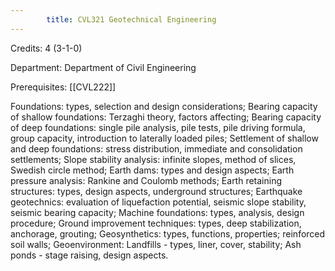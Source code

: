 ```yaml
---
        title: CVL321 Geotechnical Engineering
---
```

Credits: 4 (3-1-0)

Department: Department of Civil Engineering

Prerequisites: [[CVL222]]

Foundations: types, selection and design considerations; Bearing capacity of shallow foundations: Terzaghi theory, factors affecting; Bearing capacity of deep foundations: single pile analysis, pile tests, pile driving formula, group capacity, introduction to laterally loaded piles; Settlement of shallow and deep foundations: stress distribution, immediate and consolidation settlements; Slope stability analysis: infinite slopes, method of slices, Swedish circle method; Earth dams: types and design aspects; Earth pressure analysis: Rankine and Coulomb methods; Earth retaining structures: types, design aspects, underground structures; Earthquake geotechnics: evaluation of liquefaction potential, seismic slope stability, seismic bearing capacity; Machine foundations: types, analysis, design procedure; Ground improvement techniques: types, deep stabilization, anchorage, grouting; Geosynthetics: types, functions, properties; reinforced soil walls; Geoenvironment: Landfills - types, liner, cover, stability; Ash ponds - stage raising, design aspects.